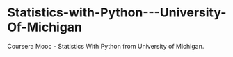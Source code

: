 # Statistics-with-Python---University-Of-Michigan
Coursera Mooc -  Statistics With Python from University of Michigan.
